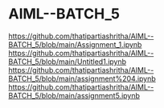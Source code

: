# AIML--BATCH_5
https://github.com/thatipartiashritha/AIML--BATCH_5/blob/main/Assignment_1.ipynb <br/>
https://github.com/thatipartiashritha/AIML--BATCH_5/blob/main/Untitled1.ipynb <br/>
https://github.com/thatipartiashritha/AIML--BATCH_5/blob/main/assignment%204.ipynb <br/>
https://github.com/thatipartiashritha/AIML--BATCH_5/blob/main/assignment5.ipynb <br/>
